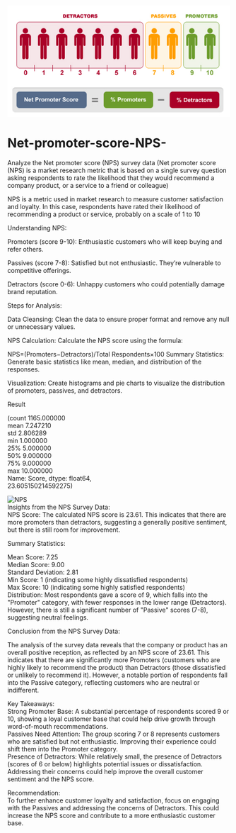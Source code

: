![NPS img](NPS.jpg)<br>

# Net-promoter-score-NPS-
Analyze the Net promoter score (NPS) survey data
(Net promoter score (NPS) is a market research metric that is based on a single survey question asking respondents to rate the likelihood that they would recommend a company	product, or a service to a friend or colleague)

NPS is a metric used in market research to measure customer satisfaction and loyalty. In this case, respondents have rated their likelihood of recommending a product or service, probably on a scale of 1 to 10

Understanding NPS:

  Promoters (score 9-10): Enthusiastic customers who will keep buying and refer others.
  
  Passives (score 7-8): Satisfied but not enthusiastic. They’re vulnerable to competitive offerings.
  
  Detractors (score 0-6): Unhappy customers who could potentially damage brand reputation.

  Steps for Analysis:
  
Data Cleansing: Clean the data to ensure proper format and remove any null or unnecessary values.

NPS Calculation: Calculate the NPS score using the formula:

NPS=(Promoters−Detractors)/Total Respondents×100
Summary Statistics: Generate basic statistics like mean, median, and distribution of the responses.

Visualization: Create histograms and pie charts to visualize the distribution of promoters, passives, and detractors.

Result

(count    1165.000000<br>
 mean        7.247210<br>
 std         2.806289<br>
 min         1.000000<br>
 25%         5.000000<br>
 50%         9.000000<br>
 75%         9.000000<br>
 max        10.000000<br>
 Name: Score, dtype: float64,<br>
 23.605150214592275)<br>
 
 ![NPS](https://github.com/user-attachments/assets/92330cab-62a2-4573-b159-4c399ef006a9)<br>
 Insights from the NPS Survey Data:<br>
NPS Score: The calculated NPS score is 23.61. This indicates that there are more promoters than detractors, suggesting a generally positive sentiment, but there is still room for improvement.<br>

Summary Statistics:<br>

Mean Score: 7.25<br>
Median Score: 9.00<br>
Standard Deviation: 2.81<br>
Min Score: 1 (indicating some highly dissatisfied respondents)<br>
Max Score: 10 (indicating some highly satisfied respondents)<br>
Distribution: Most respondents gave a score of 9, which falls into the "Promoter" category, with fewer responses in the lower range (Detractors). However, there is still a significant number of "Passive" scores (7-8), suggesting neutral feelings.<br>

Conclusion from the NPS Survey Data:<br>

The analysis of the survey data reveals that the company or product has an overall positive reception, as reflected by an NPS score of 23.61. This indicates that there are significantly more Promoters (customers who are highly likely to recommend the product) than Detractors (those dissatisfied or unlikely to recommend it). However, a notable portion of respondents fall into the Passive category, reflecting customers who are neutral or indifferent.<br>

Key Takeaways:<br>
Strong Promoter Base: A substantial percentage of respondents scored 9 or 10, showing a loyal customer base that could help drive growth through word-of-mouth recommendations.<br>
Passives Need Attention: The group scoring 7 or 8 represents customers who are satisfied but not enthusiastic. Improving their experience could shift them into the Promoter category.<br>
Presence of Detractors: While relatively small, the presence of Detractors (scores of 6 or below) highlights potential issues or dissatisfaction. Addressing their concerns could help improve the overall customer sentiment and the NPS score.<br>

Recommendation:<br>
To further enhance customer loyalty and satisfaction, focus on engaging with the Passives and addressing the concerns of Detractors. This could increase the NPS score and contribute to a more enthusiastic customer base.<br>
